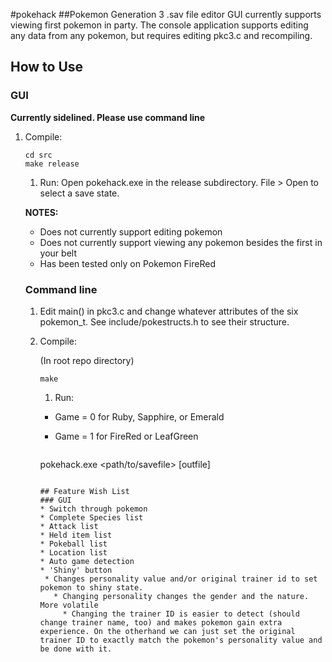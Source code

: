 #pokehack
##Pokemon Generation 3 .sav file editor
GUI currently supports viewing first pokemon in party.
The console application supports editing any data from any pokemon, but requires editing pkc3.c and recompiling.

## How to Use
### GUI
**Currently sidelined. Please use command line**

1. Compile:

    ```
    cd src
    make release
    ```

    1. Run: Open pokehack.exe in the release subdirectory. File > Open to select a save state.

    **NOTES:**
    * Does not currently support editing pokemon
    * Does not currently support viewing any pokemon besides the first in your belt
    * Has been tested only on Pokemon FireRed

    ### Command line
    1. Edit main() in pkc3.c and change whatever attributes of the six pokemon_t.  See include/pokestructs.h to see their structure.
    1. Compile:

        (In root repo directory)

	    ```
	    make
	    ```

	    1. Run:
	     * Game = 0 for Ruby, Sapphire, or Emerald
	      * Game = 1 for FireRed or LeafGreen

	          ```
		  pokehack.exe <path/to/savefile> [outfile] <game>
		  ```

		  ## Feature Wish List
		  ### GUI
		  * Switch through pokemon
		  * Complete Species list
		  * Attack list
		  * Held item list
		  * Pokeball list
		  * Location list
		  * Auto game detection
		  * 'Shiny' button
		   * Changes personality value and/or original trainer id to set pokemon to shiny state.
		     * Changing personality changes the gender and the nature. More volatile
		       * Changing the trainer ID is easier to detect (should change trainer name, too) and makes pokemon gain extra experience. On the otherhand we can just set the original trainer ID to exactly match the pokemon's personality value and be done with it.
